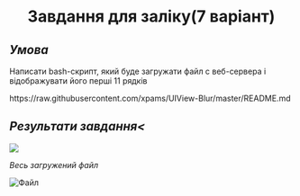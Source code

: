 
<h1 align = 'center'> Завдання для заліку(7 варіант) </h1>
<h2><i>Умова</i></h2>
<p>Написати bash-скрипт, який буде загружати файл с веб-сервера і відображувати його перші 11 рядків</p>
https://raw.githubusercontent.com/xpams/UIView-Blur/master/README.md
<h2><i>Результати завдання<</i></h2>
<img src="https://imgur.com/xOsrH3j.png"></p>
<p><i>Весь загружений файл</i></p>
<p><img src="https://imgur.com/8FAqhqs" alt="Файл"></p>



